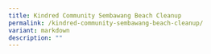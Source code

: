 ```yaml
---
title: Kindred Community Sembawang Beach Cleanup
permalink: /kindred-community-sembawang-beach-cleanup/
variant: markdown
description: ""
---
```

